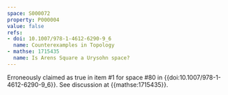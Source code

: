 ```yaml
---
space: S000072
property: P000004
value: false
refs:
- doi: 10.1007/978-1-4612-6290-9_6
  name: Counterexamples in Topology
- mathse: 1715435
  name: Is Arens Square a Urysohn space?
---
```


Erroneously claimed as true in item #1 for space #80 in {{doi:10.1007/978-1-4612-6290-9_6}}.
See discussion at {{mathse:1715435}}.
